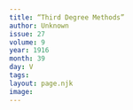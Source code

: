 ```yaml
---
title: “Third Degree Methods”
author: Unknown
issue: 27
volume: 9
year: 1916
month: 39
day: V
tags:
layout: page.njk
image:
---
```



